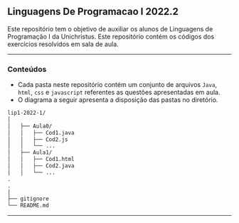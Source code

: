 <h2>  
  <b>Linguagens De Programacao I 2022.2</b>
</h2>

Este repositório tem o objetivo de auxiliar os alunos de Linguagens de Programação I da Unichristus. 
Este repositório contém os códigos dos exercícios resolvidos em sala de aula.

---

<h3>
  <b>Conteúdos</b>
</h3>

<ul>
  <li>Cada pasta neste repositório contém um conjunto de arquivos <code>Java</code>, <code>html</code>, <code>css</code> e <code>javascript</code> referentes as questões apresentadas em aula.</li>
  <li>O diagrama a seguir apresenta a disposição das pastas no diretório.</li>
</ul>


```markdown
lip1-2022-1/
│
│   ├── Aula0/
│   │   ├── Cod1.java
│   │   ├── Cod2.js
│   │   └── ...
│   ├── Aula1/
│   │   ├── Cod1.html
│   │   ├── Cod2.java
│   │   └── ...
.
.
│
├── gitignore
└── README.md
```
---
